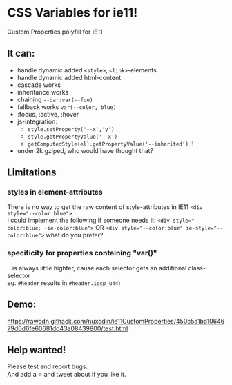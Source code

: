 # CSS Variables for ie11!
Custom Properties polyfill for IE11


## It can:
- handle dynamic added `<style>`, `<link>`-elements
- handle dynamic added html-content
- cascade works
- inheritance works
- chaining `--bar:var(--foo)`
- fallback works `var(--color, blue)`
- :focus, :active, :hover
- js-integration:  
    - `style.setProperty('--x','y')`
    - `style.getPropertyValue('--x')`
    - `getComputedStyle(el).getPropertyValue('--inherited')` !!
- under 2k gziped, who would have thought that?

## Limitations
### styles in element-attributes
There is no way to get the raw content of style-attributes in IE11 `<div style="--color:blue">`  
I could implement the following if someone needs it: 
`<div style="--color:blue; -ie-color:blue">` OR `<div style="--color:blue" ie-style="--color:blue">` what do you prefer?
### specificity for properties containing "var()"
...is always little highter, cause each selector gets an additional class-selector  
eg. `#header` results in `#header.iecp_u44`)

## Demo:
https://rawcdn.githack.com/nuxodin/ie11CustomProperties/450c5a1ba1064679d6d6fe60681dd43a08439800/test.html

## Help wanted!
Please test and report bugs.  
And add a ⭐️ and tweet about if you like it.
